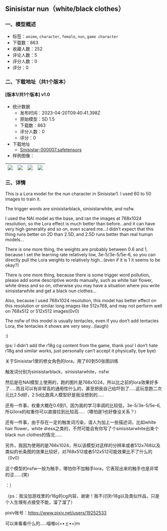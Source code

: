 ## Sinisistar nun（white/black clothes）
### 一、模型概述

- 标签：`anime`, `character`, `female`, `nun`, `game character`
- 下载数：863
- 收藏人数：252
- 评论人数：5
- 评分人数：0
- 评分：0

### 二、下载地址（共1个版本）

#### [版本1/共1个版本] v1.0

- 统计数据
  - 发布时间：2023-04-20T09:40:41.398Z
  - 原始模型：SD 1.5
  - 下载数：863
  - 评分人数：0
  - 评分：0
- 下载地址
  - [Sinisistar-000007.safetensors](https://civitai.com/api/download/models/50589)
- 样例图像：

| <img src="https://image.civitai.com/xG1nkqKTMzGDvpLrqFT7WA/2df93b86-af55-44b0-3cc5-038867945100/width=450/544129.jpeg" /> | <img src="https://image.civitai.com/xG1nkqKTMzGDvpLrqFT7WA/b9b76ceb-f110-49b3-404c-186d51fe1a00/width=450/544114.jpeg" /> | <img src="https://image.civitai.com/xG1nkqKTMzGDvpLrqFT7WA/1a45b884-cb7a-4d27-7d48-19243c571600/width=450/544128.jpeg" /> | <img src="https://image.civitai.com/xG1nkqKTMzGDvpLrqFT7WA/59678dec-d148-48f6-5f46-7e431adc1700/width=450/544125.jpeg" /> |
| ---- | ---- | ---- | ---- |


### 三、详情
<p>This is a Lora model for the nun character in Sinisistar1. I used 60 to 50 images to train it.</p><p>The trigger words are sinisistarblack, sinisistarwhite, and nsfw.</p><p>I used the NAI model as the base, and ran the images at 768x1024 resolution, so the Lora effect is much better than before…and it can have very high generality and so on, even scared me…I didn’t expect that this thing runs better on 2D than 2.5D, and 2.5D runs better than real human models…</p><p>There is one more thing, the weights are probably between 0.6 and 1, because I set the learning rate relatively low, 3e-5/3e-5/5e-6, so you can directly pull the Lora weights to relatively high…(even if it is 1 it seems to be okay?)</p><p>There is one more thing, because there is some trigger word pollution, please add some descriptive words manually, such as white hair flower, white dress and so on, otherwise you may have a situation where you write sinisistarwhite and get a black nun clothes…</p><p>Also, because I used 768x1024 resolution, this model has better effect on this resolution or similar long images like 512x768, and may not perform well on 768x512 or 512x512 images(0v0)</p><p>The nsfw of this model is usually tentacles, even if you don’t add tentacles Lora, the tentacles it shows are very sexy…(laugh)</p><p>:)</p><p>(ps: I didn’t add the r18g cg content from the game, thank you! I don’t hate r18g and similar works, just personally can’t accept it physically, bye bye)</p><p>关于Sinisistar1里的修女角色的lora，用了60到50张图训练</p><p>触发词分别为sinisistarblack，sinisistarwhite，nsfw</p><p>然后是在NAI模型上使用的，跑的图片是768x1024，所以比之前的lora效果好多了.....而且可以有非常高的通用性什么的，甚至把我自己给吓到了.....这玩意跑二次元比2.5d好，2.5d比跑真人模型好是我没想到的.....</p><p>还有一件事，权重大概在0.6到1，因为我的学习率调的比较低，3e-5/3e-5/5e-6,所以lora的权重你可以直接拉到比较高.....（哪怕是1也好像没关系？）</p><p>还有一件事，由于存在一定的触发词污染，请人为加上一些描述词，比如white hair flower，white dress之类的，不然可能会有你写了个sinisistarwhite出来个black nun clothes的情况......</p><p>另外，我因为使用的是768x1024，所以该模型对这样的分辨率或者512x768以及类似的长条图的效果比较好，对768x512或者512x512可能效果比不了什么的（0v0）</p><p>这个模型的nsfw一般为触手，哪怕你不加触手lora，它表现出来的触手也是非常的涩......(笑)</p><p>：）</p><p>（ps：我没加游戏里的r18g的cg内容，谢谢！我不讨厌r18g以及类似作品，只是个人生理有点接受不能，溜了溜了）</p><p>pixiv账号：<a target="_blank" rel="ugc" href="https://www.pixiv.net/users/19252533">https://www.pixiv.net/users/19252533</a></p><p>可以来看看什么的.....喵嗷o(=•ェ•=)m</p>